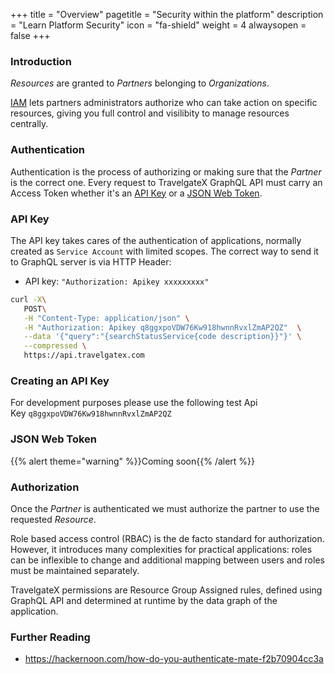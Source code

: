 +++
title = "Overview"
pagetitle = "Security within the platform"
description = "Learn Platform Security"
icon = "fa-shield"
weight = 4
alwaysopen = false
+++

### Introduction

_Resources_ are granted to _Partners_ belonging to _Organizations_. 

[IAM](/admin/account/iam) lets partners administrators authorize who can take action on specific resources, giving you full control and visilibity to manage resources centrally.

### Authentication

Authentication is the process of authorizing or making sure that the _Partner_ is the correct one. Every request to TravelgateX GraphQL API must carry an Access Token whether it's an [API Key](#api-key) or a [JSON Web Token](#json-web-token).

### API Key

The API key takes cares of the authentication of applications, normally created as `Service Account` with limited scopes. 
The correct way to send it to GraphQL server is via HTTP Header:

 * API key: `"Authorization: Apikey xxxxxxxxx"`

```bash
curl -X\
   POST\
   -H "Content-Type: application/json" \
   -H "Authorization: Apikey q8ggxpoVDW76Kw918hwnnRvxlZmAP2QZ"  \
   --data '{"query":"{searchStatusService{code description}}"}' \
   --compressed \
   https://api.travelgatex.com
```

### Creating an API Key

For development purposes please use the following test Api Key `q8ggxpoVDW76Kw918hwnnRvxlZmAP2QZ`


### JSON Web Token

{{% alert theme="warning" %}}Coming soon{{% /alert %}}


### Authorization

Once the _Partner_ is authenticated we must authorize the partner to use the requested _Resource_.

Role based access control (RBAC) is the de facto standard for authorization. However, it introduces many complexities for practical applications: roles can be inflexible to change and additional mapping between users and roles must be maintained separately.

TravelgateX permissions are Resource Group Assigned rules, defined using GraphQL API and determined at runtime by the data graph of the application.

### Further Reading

- https://hackernoon.com/how-do-you-authenticate-mate-f2b70904cc3a
